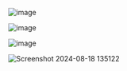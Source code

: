 ![image](https://github.com/user-attachments/assets/51fa8001-9f8b-47be-b1c7-137308c0f787)


![image](https://github.com/user-attachments/assets/03439580-12a8-404e-9d87-19203998a90f)

![image](https://github.com/user-attachments/assets/77ebee56-78fd-4e50-a07f-1e6ee8c51c31)


![Screenshot 2024-08-18 135122](https://github.com/user-attachments/assets/3f5f0397-6343-4f01-9654-e3527aef95a5)
